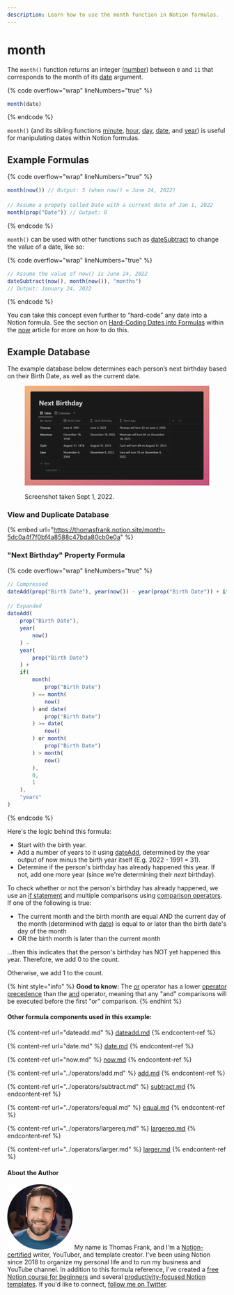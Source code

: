 ```yaml
---
description: Learn how to use the month function in Notion formulas.
---
```


# month

The `month()` function returns an integer ([number](../../formula-basics/data-types/number.md)) between `0` and `11` that corresponds to the month of its [date](../../formula-basics/data-types/date-data-type.md) argument.

{% code overflow="wrap" lineNumbers="true" %}
```jsx
month(date)
```
{% endcode %}

`month()` (and its sibling functions [minute](date.md), [hour](hour.md), [day](day.md), [date](date.md), and [year](year.md)) is useful for manipulating dates within Notion formulas.

## Example Formulas

{% code overflow="wrap" lineNumbers="true" %}
```jsx
month(now()) // Output: 5 (when now() = June 24, 2022)

// Assume a propety called Date with a current date of Jan 1, 2022
month(prop("Date")) // Output: 0
```
{% endcode %}

`month()` can be used with other functions such as [dateSubtract](datesubtract.md) to change the value of a date, like so:

{% code overflow="wrap" lineNumbers="true" %}
```jsx
// Assume the value of now() is June 24, 2022
dateSubtract(now(), month(now()), "months") 
// Output: January 24, 2022
```
{% endcode %}

You can take this concept even further to “hard-code” any date into a Notion formula. See the section on [Hard-Coding Dates into Formulas](now.md#use-now-to-hard-code-a-specific-date-in-a-notion-formula) within the [now](now.md) article for more on how to do this.

## Example Database

The example database below determines each person’s next birthday based on their Birth Date, as well as the current date.

<figure><img src="../../.gitbook/assets/Month Function - Notion Formulas.png" alt=""><figcaption><p>Screenshot taken Sept 1, 2022.</p></figcaption></figure>

### View and Duplicate Database

{% embed url="https://thomasfrank.notion.site/month-5dc0a4f7f0bf4a8588c47bda80cb0e0a" %}

### "Next Birthday" Property Formula

{% code overflow="wrap" lineNumbers="true" %}
```jsx
// Compressed
dateAdd(prop("Birth Date"), year(now()) - year(prop("Birth Date")) + if(month(prop("Birth Date")) == month(now()) and date(prop("Birth Date")) >= date(now()) or month(prop("Birth Date")) > month(now()), 0, 1), "years")

// Expanded
dateAdd(
    prop("Birth Date"),
    year(
        now()
    ) - 
    year(
        prop("Birth Date")
    ) + 
    if(
        month(
            prop("Birth Date")
        ) == month(
            now()
        ) and date(
            prop("Birth Date")
        ) >= date(
            now()
        ) or month(
            prop("Birth Date")
        ) > month(
            now()
        ),
        0,
        1
    ),
    "years"
)
```
{% endcode %}

Here's the logic behind this formula:

* Start with the birth year.
* Add a number of years to it using [dateAdd](dateadd.md), determined by the year output of now minus the birth year itself (E.g. 2022 - 1991 = 31).
* Determine if the person's birthday has already happened this year. If not, add one more year (since we're determining their _next_ birthday).

To check whether or not the person's birthday has already happened, we use an [if statement](../operators/if.md) and multiple comparisons using [comparison operators](../operators/#comparison-operators). If one of the following is true:

* The current month and the birth month are equal AND the current day of the month (determined with [date](date.md)) is equal to or later than the birth date's day of the month
* OR the birth month is later than the current month

...then this indicates that the person's birthday has NOT yet happened this year. Therefore, we add 0 to the count.

Otherwise, we add 1 to the count.

{% hint style="info" %}
**Good to know:** The [or](../operators/or.md) operator has a lower [operator precedence](../../reference/operator-precedence-and-associativity.md) than the [and](../operators/and.md) operator, meaning that any "and" comparisons will be executed before the first "or" comparison.
{% endhint %}

#### Other formula components used in this example:

{% content-ref url="dateadd.md" %}
[dateadd.md](dateadd.md)
{% endcontent-ref %}

{% content-ref url="date.md" %}
[date.md](date.md)
{% endcontent-ref %}

{% content-ref url="now.md" %}
[now.md](now.md)
{% endcontent-ref %}

{% content-ref url="../operators/add.md" %}
[add.md](../operators/add.md)
{% endcontent-ref %}

{% content-ref url="../operators/subtract.md" %}
[subtract.md](../operators/subtract.md)
{% endcontent-ref %}

{% content-ref url="../operators/equal.md" %}
[equal.md](../operators/equal.md)
{% endcontent-ref %}

{% content-ref url="../operators/largereq.md" %}
[largereq.md](../operators/largereq.md)
{% endcontent-ref %}

{% content-ref url="../operators/larger.md" %}
[larger.md](../operators/larger.md)
{% endcontent-ref %}

#### About the Author

<img src="../../.gitbook/assets/Notion Fundamentals with Thomas Frank - Avatar 2021 compressed (1).png" alt="" data-size="line"> My name is Thomas Frank, and I'm a [Notion-certified](https://www.credly.com/badges/95fae13a-17bf-4b4a-a3d2-d58c8a3e6a2a/public\_url) writer, YouTuber, and template creator. I've been using Notion since 2018 to organize my personal life and to run my business and YouTube channel. In addition to this formula reference, I've created a [free Notion course for beginners](https://thomasjfrank.com/fundamentals/) and several [productivity-focused Notion templates](https://thomasjfrank.com/templates/). If you'd like to connect, [follow me on Twitter](https://twitter.com/TomFrankly).
